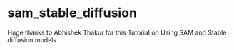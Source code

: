 # sam_stable_diffusion
Huge thanks to Abhishek Thakur for this Tutorial on Using SAM and Stable diffusion models

